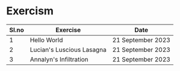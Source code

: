 # Exercism


| Sl.no | Exercise | Date | 
|---|---|---|
| 1     |  Hello World  | 21 September 2023|
| 2     |Lucian's Luscious Lasagna| 21 September 2023|
| 3 | Annalyn's Infiltration | 21 September 2023 |
      
